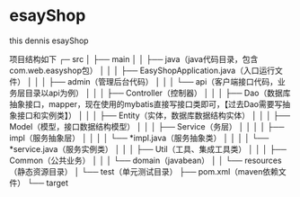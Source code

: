 # esayShop
this dennis esayShop

项目结构如下
┌─ src
│   ├── main
│   │   ├── java（java代码目录，包含com.web.easyshop包）
│   │   │   ├── EasyShopApplication.java（入口运行文件）
│   │   │   ├── admin（管理后台代码）
│   │   │   └── api（客户端接口代码，业务层目录以api为例）
│   │   │       ├── Controller（控制器）
│   │   │       ├── Dao（数据库抽象接口，mapper，现在使用的mybatis直接写接口类即可，【过去Dao需要写抽象接口和实例类】）
│   │   │       ├── Entity（实体，数据库数据结构实体）
│   │   │       ├── Model（模型，接口数据结构模型）
│   │   │       ├── Service（务层）
│   │   │       │   ├── impl（服务抽象层）
│   │   │       │       └── *impl.java（服务抽象类）
│   │   │       │   └── *service.java（服务实例类）
│   │   │       ├── Util（工具、集成工具类）
│   │   │       ├── Common（公共业务）
│   │   │       └── domain（javabean）
│   │   └── resources（静态资源目录）
│   └── test（单元测试目录）
├── pom.xml（maven依赖文件）
└── target
